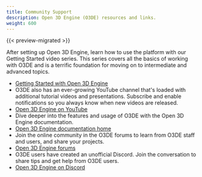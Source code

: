 ```yaml
---
title: Community Support
description: Open 3D Engine (O3DE) resources and links.
weight: 600
---
```


{{< preview-migrated >}}

After setting up Open 3D Engine, learn how to use the platform with our Getting Started video series\. This series covers all the basics of working with O3DE and is a terrific foundation for moving on to intermediate and advanced topics\.
+  [Getting Started with Open 3D Engine](https://aws.amazon.com/lumberyard/gettingstarted/)
  + O3DE also has an ever\-growing YouTube channel that's loaded with additional tutorial videos and presentations\. Subscribe and enable notifications so you always know when new videos are released\.
+  [Open 3D Engine on YouTube](https://www.youtube.com/channel/UCIpwO-VpFfyZcA9h2UnIrUQ/featured)
  + Dive deeper into the features and usage of O3DE with the Open 3D Engine documentation\.
+  [Open 3D Engine documentation home](https://docs.aws.amazon.com/lumberyard/index.html)
  + Join the online community in the O3DE forums to learn from O3DE staff and users, and share your projects\.
+  [Open 3D Engine forums](https://forums.awsgametech.com/)
  + O3DE users have created an unofficial Discord\. Join the conversation to share tips and get help from O3DE users\.
+  [Open 3D Engine on Discord](https://discord.com/invite/2CEQyt2)
